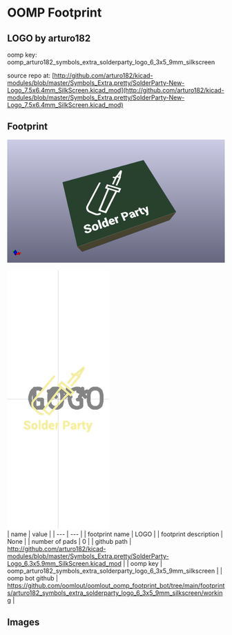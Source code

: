 # OOMP Footprint  
## LOGO  by arturo182  
  
oomp key: oomp_arturo182_symbols_extra_solderparty_logo_6_3x5_9mm_silkscreen  
  
source repo at: [http://github.com/arturo182/kicad-modules/blob/master/Symbols_Extra.pretty/SolderParty-New-Logo_7.5x6.4mm_SilkScreen.kicad_mod](http://github.com/arturo182/kicad-modules/blob/master/Symbols_Extra.pretty/SolderParty-New-Logo_7.5x6.4mm_SilkScreen.kicad_mod)  
## Footprint  
  
[![working_kicad_pcb_3d.png](working_kicad_pcb_3d_600.png)](working_kicad_pcb_3d.png)  
  
[![working.png](working_600.png)](working.png)  
| name | value | 
| --- | --- | 
| footprint name | LOGO | 
| footprint description | None | 
| number of pads | 0 | 
| github path | http://github.com/arturo182/kicad-modules/blob/master/Symbols_Extra.pretty/SolderParty-Logo_6.3x5.9mm_SilkScreen.kicad_mod | 
| oomp key | oomp_arturo182_symbols_extra_solderparty_logo_6_3x5_9mm_silkscreen | 
| oomp bot github | https://github.com/oomlout/oomlout_oomp_footprint_bot/tree/main/footprints/arturo182_symbols_extra_solderparty_logo_6_3x5_9mm_silkscreen/working | 
## Images  
